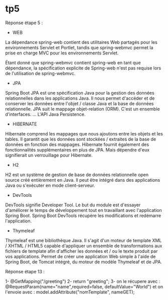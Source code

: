 # tp5
 
Réponse étape 5 :

- WEB

La dépendance spring-web contient des utilitaires Web partagés pour les environnements Servlet et Portlet, tandis que spring-webmvc permet la prise en charge MVC pour les environnements Servlet.

Étant donné que spring-webmvc contient spring-web en tant que dépendance, la spécification explicite de Spring-web n'est pas requise lors de l'utilisation de spring-webmvc.


- JPA 

Spring Boot JPA est une spécification Java pour la gestion des données relationnelles dans les applications Java. Il nous permet d'accéder et de conserver les données entre l'objet / classe Java et la base de données relationnelle. JPA suit le mappage objet-relation (ORM). C'est un ensemble d'interfaces. ... L'API Java Persistence.


- HIBERNATE

Hibernate comprend les mappages que nous ajoutons entre les objets et les tables. Il garantit que les données sont stockées / extraites de la base de données en fonction des mappages. Hibernate fournit également des fonctionnalités supplémentaires en plus de JPA. Mais dépendre d'eux signifierait un verrouillage pour Hibernate.

- H2 

H2 est un système de gestion de base de données relationnelle open source créé entièrement en Java. Il peut être intégré dans des applications Java ou s'exécuter en mode client-serveur.

- DevTools

DevTools signifie Developer Tool. Le but du module est d'essayer d'améliorer le temps de développement tout en travaillant avec l'application Spring Boot. Spring Boot DevTools récupère les modifications et redémarre l'application.

- Thymeleaf

Thymeleaf est une bibliothèque Java. Il s'agit d'un moteur de template XML / XHTML / HTML5 capable d'appliquer un ensemble de transformations aux fichiers de template afin d'afficher les données et / ou le texte produit par vos applications. Permet de créer une application Web simple à l'aide de Spring Boot, de Tomcat intégré, du moteur de modèle Thymeleaf et de JPA.

Réponse étape 13 :

 1- @GetMapping("/greeting")
 2- return "greeting";
 3- on le récupere avec : @RequestParam(name="name",required=false, defaultValue="World") et on l'envoie avec : model.addAttribute("nomTemplate", nameGET);


